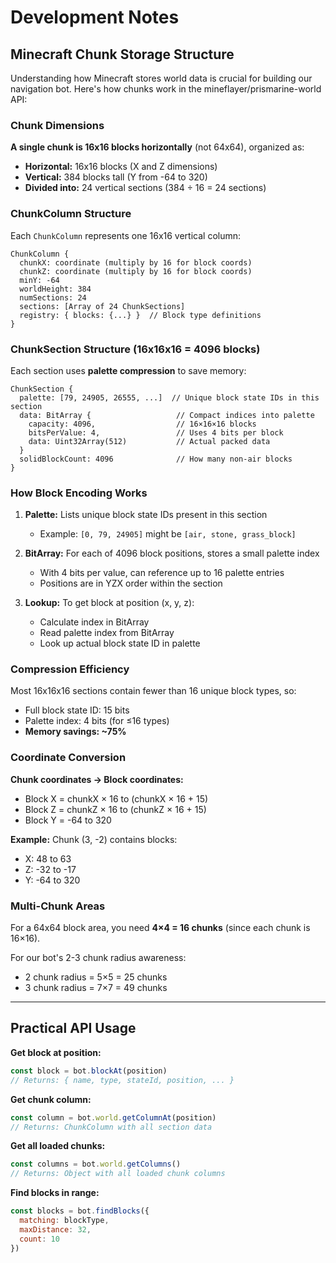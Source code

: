 # Development Notes

## Minecraft Chunk Storage Structure

Understanding how Minecraft stores world data is crucial for building our navigation bot. Here's how chunks work in the mineflayer/prismarine-world API:

### Chunk Dimensions

**A single chunk is 16x16 blocks horizontally** (not 64x64), organized as:

- **Horizontal:** 16x16 blocks (X and Z dimensions)
- **Vertical:** 384 blocks tall (Y from -64 to 320)
- **Divided into:** 24 vertical sections (384 ÷ 16 = 24 sections)

### ChunkColumn Structure

Each `ChunkColumn` represents one 16x16 vertical column:

```
ChunkColumn {
  chunkX: coordinate (multiply by 16 for block coords)
  chunkZ: coordinate (multiply by 16 for block coords)
  minY: -64
  worldHeight: 384
  numSections: 24
  sections: [Array of 24 ChunkSections]
  registry: { blocks: {...} }  // Block type definitions
}
```

### ChunkSection Structure (16x16x16 = 4096 blocks)

Each section uses **palette compression** to save memory:

```
ChunkSection {
  palette: [79, 24905, 26555, ...]  // Unique block state IDs in this section
  data: BitArray {                   // Compact indices into palette
    capacity: 4096,                  // 16×16×16 blocks
    bitsPerValue: 4,                 // Uses 4 bits per block
    data: Uint32Array(512)           // Actual packed data
  }
  solidBlockCount: 4096              // How many non-air blocks
}
```

### How Block Encoding Works

1. **Palette:** Lists unique block state IDs present in this section
   - Example: `[0, 79, 24905]` might be `[air, stone, grass_block]`

2. **BitArray:** For each of 4096 block positions, stores a small palette index
   - With 4 bits per value, can reference up to 16 palette entries
   - Positions are in YZX order within the section

3. **Lookup:** To get block at position (x, y, z):
   - Calculate index in BitArray
   - Read palette index from BitArray
   - Look up actual block state ID in palette

### Compression Efficiency

Most 16x16x16 sections contain fewer than 16 unique block types, so:
- Full block state ID: 15 bits
- Palette index: 4 bits (for ≤16 types)
- **Memory savings: ~75%**

### Coordinate Conversion

**Chunk coordinates → Block coordinates:**
- Block X = chunkX × 16 to (chunkX × 16 + 15)
- Block Z = chunkZ × 16 to (chunkZ × 16 + 15)
- Block Y = -64 to 320

**Example:** Chunk (3, -2) contains blocks:
- X: 48 to 63
- Z: -32 to -17
- Y: -64 to 320

### Multi-Chunk Areas

For a 64x64 block area, you need **4×4 = 16 chunks** (since each chunk is 16×16).

For our bot's 2-3 chunk radius awareness:
- 2 chunk radius = 5×5 = 25 chunks
- 3 chunk radius = 7×7 = 49 chunks

---

## Practical API Usage

**Get block at position:**
```javascript
const block = bot.blockAt(position)
// Returns: { name, type, stateId, position, ... }
```

**Get chunk column:**
```javascript
const column = bot.world.getColumnAt(position)
// Returns: ChunkColumn with all section data
```

**Get all loaded chunks:**
```javascript
const columns = bot.world.getColumns()
// Returns: Object with all loaded chunk columns
```

**Find blocks in range:**
```javascript
const blocks = bot.findBlocks({
  matching: blockType,
  maxDistance: 32,
  count: 10
})
```
